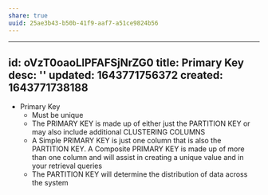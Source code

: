 ```yaml
---
share: true
uuid: 25ae3b43-b50b-41f9-aaf7-a51ce9824b56
---
```

---
id: oVzT0oaoLlPFAFSjNrZG0
title: Primary Key
desc: ''
updated: 1643771756372
created: 1643771738188
---

* Primary Key
  * Must be unique
  * The PRIMARY KEY is made up of either just the PARTITION KEY or may also include additional CLUSTERING COLUMNS
  * A Simple PRIMARY KEY is just one column that is also the PARTITION KEY. A Composite PRIMARY KEY is made up of more than one column and will assist in creating a unique value and in your retrieval queries
  * The PARTITION KEY will determine the distribution of data across the system